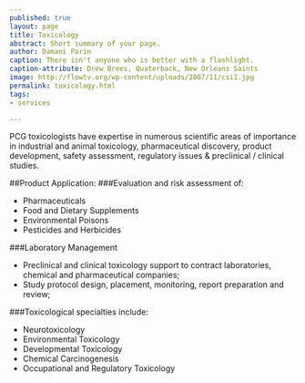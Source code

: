 ```yaml
---
published: true
layout: page
title: Toxicology
abstract: Short summary of your page.
author: Damani Parin
caption: There isn't anyone who is better with a flashlight.
caption-attribute: Drew Brees, Quaterback, New Orleans Saints
image: http://flowtv.org/wp-content/uploads/2007/11/csi1.jpg
permalink: toxicology.html
tags:
- services

---
```


PCG toxicologists have expertise in numerous scientific areas of importance in industrial and animal toxicology, pharmaceutical discovery, product development, safety assessment, regulatory issues & preclinical / clinical studies.

##Product Application: 
###Evaluation and risk assessment of:
* Pharmaceuticals
* Food and Dietary Supplements
* Environmental Poisons
* Pesticides and Herbicides

###Laboratory Management
* Preclinical and clinical toxicology support to 
contract laboratories, chemical and 
pharmaceutical companies;
* Study protocol design, placement, monitoring, 
report preparation and review;

###Toxicological specialties include:
* Neurotoxicology
* Environmental Toxicology
* Developmental Toxicology
* Chemical Carcinogenesis
* Occupational and Regulatory Toxicology